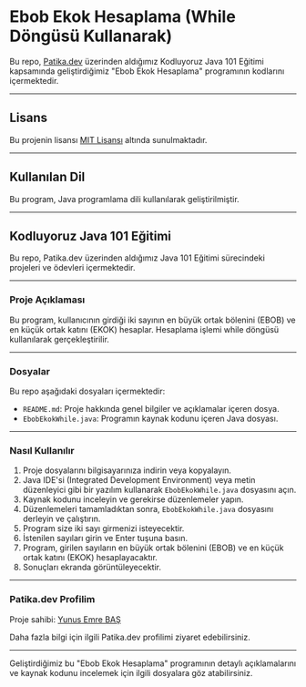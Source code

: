 # Ebob Ekok Hesaplama (While Döngüsü Kullanarak)

Bu repo, [Patika.dev](https://www.patika.dev/tr) üzerinden aldığımız Kodluyoruz Java 101 Eğitimi kapsamında geliştirdiğimiz "Ebob Ekok Hesaplama" programının kodlarını içermektedir.

---

## Lisans

Bu projenin lisansı [MIT Lisansı](https://opensource.org/licenses/MIT) altında sunulmaktadır.

---

## Kullanılan Dil

Bu program, Java programlama dili kullanılarak geliştirilmiştir.

---

## Kodluyoruz Java 101 Eğitimi

Bu repo, Patika.dev üzerinden aldığımız Java 101 Eğitimi sürecindeki projeleri ve ödevleri içermektedir.

---

### Proje Açıklaması

Bu program, kullanıcının girdiği iki sayının en büyük ortak bölenini (EBOB) ve en küçük ortak katını (EKOK) hesaplar. Hesaplama işlemi while döngüsü kullanılarak gerçekleştirilir.

---

### Dosyalar

Bu repo aşağıdaki dosyaları içermektedir:

- `README.md`: Proje hakkında genel bilgiler ve açıklamalar içeren dosya.
- `EbobEkokWhile.java`: Programın kaynak kodunu içeren Java dosyası.

---

### Nasıl Kullanılır

1. Proje dosyalarını bilgisayarınıza indirin veya kopyalayın.
2. Java IDE'si (Integrated Development Environment) veya metin düzenleyici gibi bir yazılım kullanarak `EbobEkokWhile.java` dosyasını açın.
3. Kaynak kodunu inceleyin ve gerekirse düzenlemeler yapın.
4. Düzenlemeleri tamamladıktan sonra, `EbobEkokWhile.java` dosyasını derleyin ve çalıştırın.
5. Program size iki sayı girmenizi isteyecektir.
6. İstenilen sayıları girin ve Enter tuşuna basın.
7. Program, girilen sayıların en büyük ortak bölenini (EBOB) ve en küçük ortak katını (EKOK) hesaplayacaktır.
8. Sonuçları ekranda görüntüleyecektir.

---

### Patika.dev Profilim

Proje sahibi: [Yunus Emre BAŞ](https://app.patika.dev/shqiptarbas)

Daha fazla bilgi için ilgili Patika.dev profilimi ziyaret edebilirsiniz.

---

Geliştirdiğimiz bu "Ebob Ekok Hesaplama" programının detaylı açıklamalarını ve kaynak kodunu incelemek için ilgili dosyalara göz atabilirsiniz.
